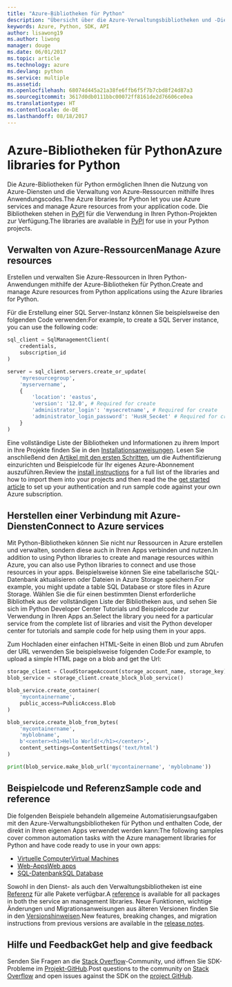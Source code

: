 ```yaml
---
title: "Azure-Bibliotheken für Python"
description: "Übersicht über die Azure-Verwaltungsbibliotheken und -Dienstbibliotheken für Python"
keywords: Azure, Python, SDK, API
author: lisawong19
ms.author: liwong
manager: douge
ms.date: 06/01/2017
ms.topic: article
ms.technology: azure
ms.devlang: python
ms.service: multiple
ms.assetid: 
ms.openlocfilehash: 68074d445a21a38fe6ffb6f5f7b7cbd8f24d87a3
ms.sourcegitcommit: 3617d0db0111bbc00072ff8161de2d76606ce0ea
ms.translationtype: HT
ms.contentlocale: de-DE
ms.lasthandoff: 08/18/2017
---
```

# <a name="azure-libraries-for-python"></a><span data-ttu-id="55133-104">Azure-Bibliotheken für Python</span><span class="sxs-lookup"><span data-stu-id="55133-104">Azure libraries for Python</span></span>

<span data-ttu-id="55133-105">Die Azure-Bibliotheken für Python ermöglichen Ihnen die Nutzung von Azure-Diensten und die Verwaltung von Azure-Ressourcen mithilfe Ihres Anwendungscodes.</span><span class="sxs-lookup"><span data-stu-id="55133-105">The Azure libraries for Python let you use Azure services and manage Azure resources from your application code.</span></span> <span data-ttu-id="55133-106">Die Bibliotheken stehen in [PyPI](python-sdk-azure-install.md) für die Verwendung in Ihren Python-Projekten zur Verfügung.</span><span class="sxs-lookup"><span data-stu-id="55133-106">The libraries are available in [PyPI](python-sdk-azure-install.md) for use in your Python projects.</span></span>

## <a name="manage-azure-resources"></a><span data-ttu-id="55133-107">Verwalten von Azure-Ressourcen</span><span class="sxs-lookup"><span data-stu-id="55133-107">Manage Azure resources</span></span>

<span data-ttu-id="55133-108">Erstellen und verwalten Sie Azure-Ressourcen in Ihren Python-Anwendungen mithilfe der Azure-Bibliotheken für Python.</span><span class="sxs-lookup"><span data-stu-id="55133-108">Create and manage Azure resources from Python applications using the Azure libraries for Python.</span></span>

<span data-ttu-id="55133-109">Für die Erstellung einer SQL Server-Instanz können Sie beispielsweise den folgenden Code verwenden:</span><span class="sxs-lookup"><span data-stu-id="55133-109">For example, to create a SQL Server instance, you can use the following code:</span></span>

```python
sql_client = SqlManagementClient(
    credentials,
    subscription_id
)

server = sql_client.servers.create_or_update(
    'myresourcegroup',
    'myservername',
    {
        'location': 'eastus',
        'version': '12.0', # Required for create
        'administrator_login': 'mysecretname', # Required for create
        'administrator_login_password': 'HusH_Sec4et' # Required for create
    }
)
```

<span data-ttu-id="55133-110">Eine vollständige Liste der Bibliotheken und Informationen zu ihrem Import in Ihre Projekte finden Sie in den [Installationsanweisungen](python-sdk-azure-install.md). Lesen Sie anschließend den [Artikel mit den ersten Schritten](python-sdk-azure-get-started.md), um die Authentifizierung einzurichten und Beispielcode für Ihr eigenes Azure-Abonnement auszuführen.</span><span class="sxs-lookup"><span data-stu-id="55133-110">Review the [install instructions](python-sdk-azure-install.md) for a full list of the libraries and how to import them into your projects and then read the the [get started article](python-sdk-azure-get-started.md) to set up your authentication and run sample code against your own Azure subscription.</span></span>

## <a name="connect-to-azure-services"></a><span data-ttu-id="55133-111">Herstellen einer Verbindung mit Azure-Diensten</span><span class="sxs-lookup"><span data-stu-id="55133-111">Connect to Azure services</span></span>

<span data-ttu-id="55133-112">Mit Python-Bibliotheken können Sie nicht nur Ressourcen in Azure erstellen und verwalten, sondern diese auch in Ihren Apps verbinden und nutzen.</span><span class="sxs-lookup"><span data-stu-id="55133-112">In addition to using Python libraries to create and manage resources within Azure, you can also use Python libraries to connect and use those resources in your apps.</span></span> <span data-ttu-id="55133-113">Beispielsweise können Sie eine tabellarische SQL-Datenbank aktualisieren oder Dateien in Azure Storage speichern.</span><span class="sxs-lookup"><span data-stu-id="55133-113">For example, you might update a table SQL Database or store files in Azure Storage.</span></span> <span data-ttu-id="55133-114">Wählen Sie die für einen bestimmten Dienst erforderliche Bibliothek aus der vollständigen Liste der Bibliotheken aus, und sehen Sie sich im Python Developer Center Tutorials und Beispielcode zur Verwendung in Ihren Apps an.</span><span class="sxs-lookup"><span data-stu-id="55133-114">Select the library you need for a particular service from the complete list of libraries and visit the Python developer center for tutorials and sample code for help using them in your apps.</span></span>

<span data-ttu-id="55133-115">Zum Hochladen einer einfachen HTML-Seite in einen Blob und zum Abrufen der URL verwenden Sie beispielsweise folgenden Code:</span><span class="sxs-lookup"><span data-stu-id="55133-115">For example, to upload a simple HTML page on a blob and get the Url:</span></span>

```python
storage_client = CloudStorageAccount(storage_account_name, storage_key)
blob_service = storage_client.create_block_blob_service()

blob_service.create_container(
    'mycontainername',
    public_access=PublicAccess.Blob
)

blob_service.create_blob_from_bytes(
    'mycontainername',
    'myblobname',
    b'<center><h1>Hello World!</h1></center>',
    content_settings=ContentSettings('text/html')
)

print(blob_service.make_blob_url('mycontainername', 'myblobname'))
```

## <a name="sample-code-and-reference"></a><span data-ttu-id="55133-116">Beispielcode und Referenz</span><span class="sxs-lookup"><span data-stu-id="55133-116">Sample code and reference</span></span>
<span data-ttu-id="55133-117">Die folgenden Beispiele behandeln allgemeine Automatisierungsaufgaben mit den Azure-Verwaltungsbibliotheken für Python und enthalten Code, der direkt in Ihren eigenen Apps verwendet werden kann:</span><span class="sxs-lookup"><span data-stu-id="55133-117">The following samples cover common automation tasks with the Azure management libraries for Python and have code ready to use in your own apps:</span></span>
- [<span data-ttu-id="55133-118">Virtuelle Computer</span><span class="sxs-lookup"><span data-stu-id="55133-118">Virtual Machines</span></span>](python-sdk-azure-virtual-machine-samples.md)
- [<span data-ttu-id="55133-119">Web-Apps</span><span class="sxs-lookup"><span data-stu-id="55133-119">Web apps</span></span>](python-sdk-azure-web-apps-samples.md)
- [<span data-ttu-id="55133-120">SQL-Datenbank</span><span class="sxs-lookup"><span data-stu-id="55133-120">SQL Database</span></span>](python-sdk-azure-sql-database-samples.md)

<span data-ttu-id="55133-121">Sowohl in den Dienst- als auch den Verwaltungsbibliotheken ist eine [Referenz](/python/api/overview/azure) für alle Pakete verfügbar.</span><span class="sxs-lookup"><span data-stu-id="55133-121">A [reference](/python/api/overview/azure) is available for all packages in both the service an management libraries.</span></span> <span data-ttu-id="55133-122">Neue Funktionen, wichtige Änderungen und Migrationsanweisungen aus älteren Versionen finden Sie in den [Versionshinweisen](python-sdk-azure-release-notes.md).</span><span class="sxs-lookup"><span data-stu-id="55133-122">New features, breaking changes, and migration instructions from previous versions are available in the [release notes](python-sdk-azure-release-notes.md).</span></span> 

## <a name="get-help-and-give-feedback"></a><span data-ttu-id="55133-123">Hilfe und Feedback</span><span class="sxs-lookup"><span data-stu-id="55133-123">Get help and give feedback</span></span>

<span data-ttu-id="55133-124">Senden Sie Fragen an die [Stack Overflow](http://stackoverflow.com/questions/tagged/azure-sdk-python)-Community, und öffnen Sie SDK-Probleme im [Projekt-GitHub](https://github.com/Azure/azure-sdk-for-python).</span><span class="sxs-lookup"><span data-stu-id="55133-124">Post questions to the community on [Stack Overflow](http://stackoverflow.com/questions/tagged/azure-sdk-python) and open issues against the SDK on the [project GitHub](https://github.com/Azure/azure-sdk-for-python).</span></span>
